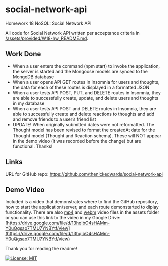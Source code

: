 # social-network-api
Homework 18 NoSQL: Social Network API

All code for Social Network API written per acceptance criteria in [/assets/provided/W18-hw_README.md](/assets/provided/W18-hw_README.md).

## Work Done
* When a user enters the command (npm start) to invoke the application, the server is started and the Mongoose models are synced to the MongoDB database
* When a user opens API GET routes in Insomnia for users and thoughts, the data for each of these routes is displayed in a formatted JSON
* When a user tests API POST, PUT, and DELETE routes in Insomnia, they are able to successfully create, update, and delete users and thoughts in my database
* When a user tests API POST and DELETE routes in Insomnia, they are able to successfully create and delete reactions to thoughts and add and remove friends to a user’s friend list
* UPDATE! When originally submitted dates were not reformatted. The Thought model has been revised to format the createdAt date for the Thought model (Thought and Reaction schema). These will NOT appear in the demo video (it was recorded before the change) but are functional. Thanks!

## Links
URL for GitHub repo: https://github.com/thenickedwards/social-network-api

## Demo Video
Included is a video that demonstrates where to find the GitHub repository, how to start the application/server, and each route demonstarted to diplay functionality. There are also [mp4](/assets/social-network-api_demo-video.mp4) and [webm](/assets/social-network-api_demo-video.webm) video files in the assets folder or you can use this link to the video in my Google Drive: [https://drive.google.com/file/d/13hqibO4sHAMm-Y0uQgsao7TMU7YNBYtf/view](https://drive.google.com/file/d/13hqibO4sHAMm-Y0uQgsao7TMU7YNBYtf/view)


Thank you for reading the readme!

[![License: MIT](https://img.shields.io/badge/License-MIT-blue.svg)](https://opensource.org/licenses/MIT)